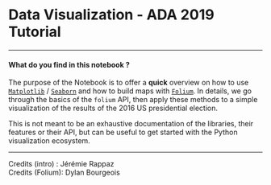 # Data Visualization - ADA 2019 Tutorial

---

#### What do you find in this notebook ?

The purpose of the Notebook is to offer a **quick** overview on how to use [`Matplotlib`](https://matplotlib.org/) / [`Seaborn`](https://seaborn.pydata.org/) and how to build maps with [`Folium`](https://folium.readthedocs.io/en/latest/). In details, we go through the basics of the `folium` API, then apply these methods to a simple visualization of the results of the 2016 US presidential election.

This is not meant to be an exhaustive documentation of the libraries, their features or their API, but can be useful to get started with the Python visualization ecosystem.

---

Credits (intro) : Jérémie Rappaz  
Credits (Folium): Dylan Bourgeois
